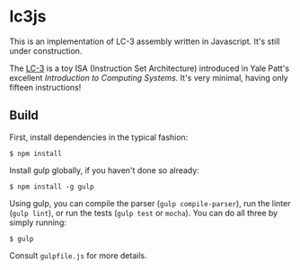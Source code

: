 # lc3js

This is an implementation of LC-3 assembly written in Javascript. It's still under construction.

The [LC-3](https://en.wikipedia.org/wiki/LC-3) is a toy ISA (Instruction Set Architecture) introduced in Yale Patt's excellent *Introduction to Computing Systems*. It's very minimal, having only fifteen instructions!

## Build

First, install dependencies in the typical fashion:

```
$ npm install
```

Install gulp globally, if you haven't done so already:

```
$ npm install -g gulp
```

Using gulp, you can compile the parser (`gulp compile-parser`), run the linter (`gulp lint`), or run the tests (`gulp test` or `mocha`). You can do all three by simply running:

```
$ gulp
```

Consult `gulpfile.js` for more details.
